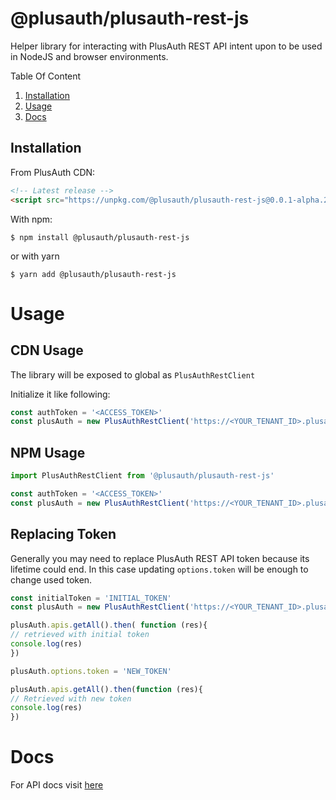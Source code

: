 # @plusauth/plusauth-rest-js

Helper library for interacting with PlusAuth REST API intent upon to be used in NodeJS and browser environments.

Table Of Content
1. [Installation](#installation)
2. [Usage](#usage)
3. [Docs](#docs)


## Installation
From PlusAuth CDN:
```html
<!-- Latest release -->
<script src="https://unpkg.com/@plusauth/plusauth-rest-js@0.0.1-alpha.2/dist/plusauth-rest-js.min.js"></script>
```

With npm:
```shell script
$ npm install @plusauth/plusauth-rest-js
```

or with yarn
```shell script
$ yarn add @plusauth/plusauth-rest-js
```

# Usage

## CDN Usage
The library will be exposed to global as `PlusAuthRestClient`

Initialize it like following:
```js
const authToken = '<ACCESS_TOKEN>'
const plusAuth = new PlusAuthRestClient('https://<YOUR_TENANT_ID>.plusauth.com', { token: authToken })
```

## NPM Usage
```js
import PlusAuthRestClient from '@plusauth/plusauth-rest-js'

const authToken = '<ACCESS_TOKEN>'
const plusAuth = new PlusAuthRestClient('https://<YOUR_TENANT_ID>.plusauth.com', { token: authToken })
```

## Replacing Token
Generally you may need to replace PlusAuth REST API token because its lifetime could end. In this case updating `options.token` will be enough to change used token.

```js
const initialToken = 'INITIAL_TOKEN'
const plusAuth = new PlusAuthRestClient('https://<YOUR_TENANT_ID>.plusauth.com', { token: initialToken })

plusAuth.apis.getAll().then( function (res){
// retrieved with initial token
console.log(res)
})

plusAuth.options.token = 'NEW_TOKEN'

plusAuth.apis.getAll().then(function (res){
// Retrieved with new token
console.log(res)
})
```

# Docs
For API docs visit [here](https://plusauth.github.io/plusauth-js-rest/classes/plusauthrest.html)

